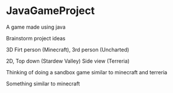 # JavaGameProject
A game made using java

Brainstorm project ideas

3D
Firt person (Minecraft), 3rd person (Uncharted)

2D,
Top down (Stardew Valley)
Side view (Terreria)

Thinking of doing a sandbox game similar to minecraft and terreria

Something similar to minecraft